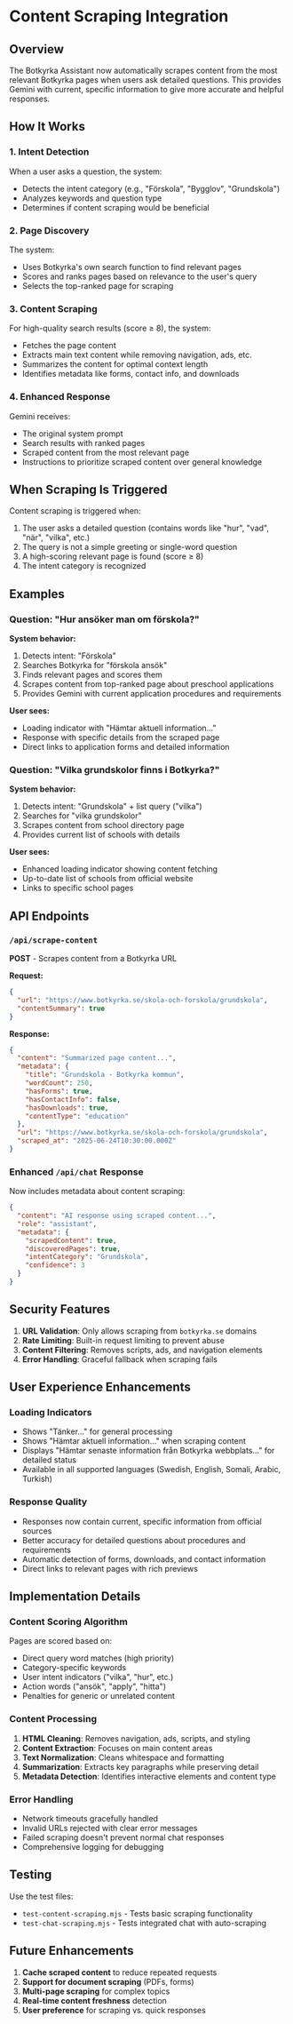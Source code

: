 # Content Scraping Integration

## Overview

The Botkyrka Assistant now automatically scrapes content from the most relevant Botkyrka pages when users ask detailed questions. This provides Gemini with current, specific information to give more accurate and helpful responses.

## How It Works

### 1. Intent Detection
When a user asks a question, the system:
- Detects the intent category (e.g., "Förskola", "Bygglov", "Grundskola")
- Analyzes keywords and question type
- Determines if content scraping would be beneficial

### 2. Page Discovery
The system:
- Uses Botkyrka's own search function to find relevant pages
- Scores and ranks pages based on relevance to the user's query
- Selects the top-ranked page for scraping

### 3. Content Scraping
For high-quality search results (score ≥ 8), the system:
- Fetches the page content
- Extracts main text content while removing navigation, ads, etc.
- Summarizes the content for optimal context length
- Identifies metadata like forms, contact info, and downloads

### 4. Enhanced Response
Gemini receives:
- The original system prompt
- Search results with ranked pages
- Scraped content from the most relevant page
- Instructions to prioritize scraped content over general knowledge

## When Scraping Is Triggered

Content scraping is triggered when:
1. The user asks a detailed question (contains words like "hur", "vad", "när", "vilka", etc.)
2. The query is not a simple greeting or single-word question
3. A high-scoring relevant page is found (score ≥ 8)
4. The intent category is recognized

## Examples

### Question: "Hur ansöker man om förskola?"
**System behavior:**
1. Detects intent: "Förskola"
2. Searches Botkyrka for "förskola ansök"
3. Finds relevant pages and scores them
4. Scrapes content from top-ranked page about preschool applications
5. Provides Gemini with current application procedures and requirements

**User sees:**
- Loading indicator with "Hämtar aktuell information..."
- Response with specific details from the scraped page
- Direct links to application forms and detailed information

### Question: "Vilka grundskolor finns i Botkyrka?"
**System behavior:**
1. Detects intent: "Grundskola" + list query ("vilka")
2. Searches for "vilka grundskolor"
3. Scrapes content from school directory page
4. Provides current list of schools with details

**User sees:**
- Enhanced loading indicator showing content fetching
- Up-to-date list of schools from official website
- Links to specific school pages

## API Endpoints

### `/api/scrape-content`
**POST** - Scrapes content from a Botkyrka URL

**Request:**
```json
{
  "url": "https://www.botkyrka.se/skola-och-forskola/grundskola",
  "contentSummary": true
}
```

**Response:**
```json
{
  "content": "Summarized page content...",
  "metadata": {
    "title": "Grundskola - Botkyrka kommun",
    "wordCount": 250,
    "hasForms": true,
    "hasContactInfo": false,
    "hasDownloads": true,
    "contentType": "education"
  },
  "url": "https://www.botkyrka.se/skola-och-forskola/grundskola",
  "scraped_at": "2025-06-24T10:30:00.000Z"
}
```

### Enhanced `/api/chat` Response
Now includes metadata about content scraping:

```json
{
  "content": "AI response using scraped content...",
  "role": "assistant",
  "metadata": {
    "scrapedContent": true,
    "discoveredPages": true,
    "intentCategory": "Grundskola",
    "confidence": 3
  }
}
```

## Security Features

1. **URL Validation**: Only allows scraping from `botkyrka.se` domains
2. **Rate Limiting**: Built-in request limiting to prevent abuse
3. **Content Filtering**: Removes scripts, ads, and navigation elements
4. **Error Handling**: Graceful fallback when scraping fails

## User Experience Enhancements

### Loading Indicators
- Shows "Tänker..." for general processing
- Shows "Hämtar aktuell information..." when scraping content
- Displays "Hämtar senaste information från Botkyrka webbplats..." for detailed status
- Available in all supported languages (Swedish, English, Somali, Arabic, Turkish)

### Response Quality
- Responses now contain current, specific information from official sources
- Better accuracy for detailed questions about procedures and requirements
- Automatic detection of forms, downloads, and contact information
- Direct links to relevant pages with rich previews

## Implementation Details

### Content Scoring Algorithm
Pages are scored based on:
- Direct query word matches (high priority)
- Category-specific keywords
- User intent indicators ("vilka", "hur", etc.)
- Action words ("ansök", "apply", "hitta")
- Penalties for generic or unrelated content

### Content Processing
1. **HTML Cleaning**: Removes navigation, ads, scripts, and styling
2. **Content Extraction**: Focuses on main content areas
3. **Text Normalization**: Cleans whitespace and formatting
4. **Summarization**: Extracts key paragraphs while preserving detail
5. **Metadata Detection**: Identifies interactive elements and content type

### Error Handling
- Network timeouts gracefully handled
- Invalid URLs rejected with clear error messages
- Failed scraping doesn't prevent normal chat responses
- Comprehensive logging for debugging

## Testing

Use the test files:
- `test-content-scraping.mjs` - Tests basic scraping functionality
- `test-chat-scraping.mjs` - Tests integrated chat with auto-scraping

## Future Enhancements

1. **Cache scraped content** to reduce repeated requests
2. **Support for document scraping** (PDFs, forms)
3. **Multi-page scraping** for complex topics
4. **Real-time content freshness** detection
5. **User preference** for scraping vs. quick responses
